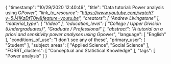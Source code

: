 {
    "timestamp": "10/29/2020 12:40:49",
    "title": "Data tutorial: Power analysis using G*Power",
    "link_to_resource": "https://www.youtube.com/watch?v=5J4IKzDfT0w&feature=youtu.be",
    "creators": [
        "Andrew Livingstone"
    ],
    "material_type": [
        "Video"
    ],
    "education_level": [
        "College / Upper Division (Undergraduates)",
        "Graduate / Professional"
    ],
    "abstract": "A tutorial on a priori and sensitivity power analyses using G*power",
    "language": [
        "English"
    ],
    "conditions_of_use": "I don't see any of these",
    "primary_user": [
        "Student"
    ],
    "subject_areas": [
        "Applied Science",
        "Social Science"
    ],
    "FORRT_clusters": [
        "Conceptual and Statistical Knowledge"
    ],
    "tags": [
        "Power analysis"
    ]
}